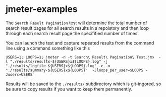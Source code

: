 # jmeter-examples

The `Search Result Pagination` test will determine the total number of search result pages
for all search results in a repoistory and then loop through each search result page the
specifified number of times.

You can launch the test and capture repeated results from the command line using a
command something like this
```
USERS=1; LOOPS=1; jmeter -n -t Search\ Result\ Pagination\ Test.jmx  -l "./results/results-${USERS}x${LOOPS}.log" -j "./results/logfile-${USERS}x${LOOPS}.log" -e -o "./results/summary-${USERS}x${LOOPS}"  -Jloops_per_user=$LOOPS -Jusers=USERS`
```

Results will be saved to the `./results/` subdirectory which is git-ingored, so be sure to copy results
if you want to keep them permanently.